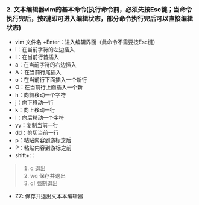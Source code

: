 
### 2. 文本编辑器vim的基本命令(执行命令前，必须先按Esc键；当命令执行完后，按i键即可进入编辑状态，部分命令执行完后可以直接编辑状态)

- vim 文件名 +Enter：进入编辑界面（此命令不需要按Esc键）
- i：在当前字符的左边插入
- I：在当前行首插入
- a：在当前字符的右边插入
- A：在当前行尾插入
- o：在当前行下面插入一个新行
- O：在当前行上面插入一个新
- h：向前移动一个字符
- j：向下移动一行
- k：向上移动一行
- l：向后移动一个字符
- yy：复制当前一行
- dd：剪切当前一行
- p：粘贴内容到游标之后
- P：粘贴内容到游标之前
- shift+:：
>1. q 退出
>2. wq 保存并退出
>3. q! 强制退出
- ZZ: 保存并退出文本本编辑器
